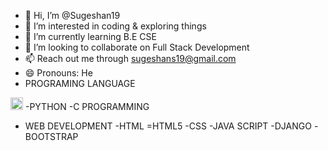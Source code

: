 - 👋 Hi, I’m @Sugeshan19
- 👀 I’m interested in coding & exploring things
- 🌱 I’m currently learning B.E CSE
- 💞️ I’m looking to collaborate on Full Stack Development
- 📫 Reach out me through sugeshans19@gmail.com
- 😄 Pronouns: He
- PROGRAMING LANGUAGE
<img width="20" height="20" alt="image" src="https://github.com/user-attachments/assets/14922cb4-e4f0-4f61-b6e1-132c4833050f" />
-PYTHON
-C PROGRAMMING

- WEB DEVELOPMENT
-HTML
=HTML5
-CSS
-JAVA SCRIPT
-DJANGO
-BOOTSTRAP
